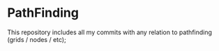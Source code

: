 # PathFinding
This repository includes all my commits with any relation to pathfinding (grids / nodes / etc); 
